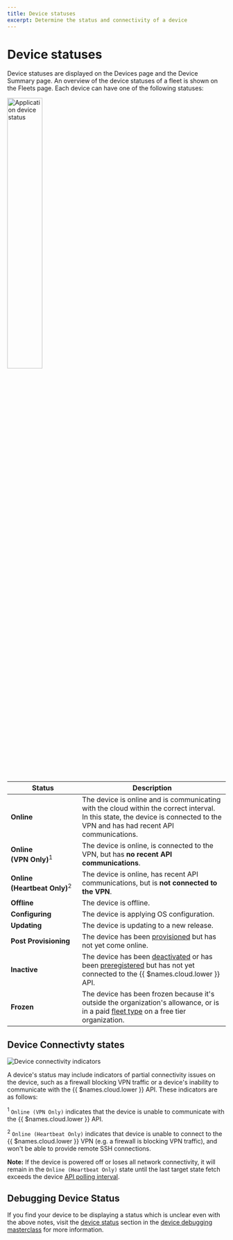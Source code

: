 ```yaml
---
title: Device statuses
excerpt: Determine the status and connectivity of a device
---
```


# Device statuses

Device statuses are displayed on the Devices page and the Device Summary page. An overview of the device statuses of a fleet is shown on the Fleets page. Each device can have one of the following statuses:

<img src="/img/common/main_dashboard/application_device_status.png" alt="Application device status" width="40%" >

| Status                     | Description                                                                                                                                                     |
|----------------------------|-----------------------------------------------------------------------------------------------------------------------------------------------------------------|
| **Online**                 | The device is online and is communicating with the cloud within the correct interval. In this state, the device is connected to the VPN and has had recent API communications. |
| **Online (VPN&#160;Only)**<sup>1</sup>      | The device is online, is connected to the VPN, but has **no recent API communications**.                                                       |
| **Online (Heartbeat&#160;Only)**<sup>2</sup>| The device is online, has recent API communications, but is **not connected to the VPN**.                                                      |
| **Offline**                | The device is offline.                                                                                                                                          |
| **Configuring**            | The device is applying OS configuration.                                                                                                                        |
| **Updating**               | The device is updating to a new release.                                                                                                            |
| **Post Provisioning**      | The device has been [provisioned][device-provisioning] but has not yet come online.                                                                             |
| **Inactive**               | The device has been [deactivated][deactivated] or has been [preregistered][preregistered] but has not yet connected to the {{ $names.cloud.lower }} API.        |
| **Frozen**                 | The device has been frozen because it's outside the organization's allowance, or is in a paid [fleet type][fleet type] on a free tier organization. |

## Device Connectivty states

![Device connectivity indicators](/img/common/main_dashboard/device_status.png)

A device's status may include indicators of partial connectivity issues on the device, such as a firewall blocking VPN traffic or a device's inability to communicate with the {{ $names.cloud.lower }} API. These indicators are as follows:
 
<sup>1</sup> `Online (VPN Only)` indicates that the device is unable to communicate with the {{ $names.cloud.lower }} API. 

<sup>2</sup> `Online (Heartbeat Only)` indicates that device is unable to connect to the {{ $names.cloud.lower }} VPN (e.g. a firewall is blocking VPN traffic), and won't be able to provide remote SSH connections.

__Note:__ If the device is powered off or loses all network connectivity, it will remain in the `Online (Heartbeat Only)` state until the last target state fetch exceeds the device [API polling interval][poll-interval].

## Debugging Device Status

If you find your device to be displaying a status which is unclear even with the above notes, visit the [device status][debugging-masterclass#device-status] section in the [device debugging masterclass][debugging-masterclass] for more information.

[deactivated]: /learn/manage/billing/#inactive-devices
[poll-interval]: /learn/manage/configuration/#variable-list
[device-provisioning]: /learn/welcome/primer/#device-provisioning
[preregistered]: /learn/more/masterclasses/advanced-cli/#52-preregistering-a-device
[fleet type]: /learn/manage/fleet-types
[debugging-masterclass]:/learn/more/masterclasses/device-debugging
[debugging-masterclass#device-status]:/learn/more/masterclasses/device-debugging#12-Device-connectivity-status
